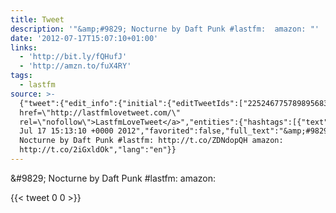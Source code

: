 ```yaml
---
title: Tweet
description: '"&amp;#9829; Nocturne by Daft Punk #lastfm:  amazon: "'
date: '2012-07-17T15:07:10+01:00'
links:
  - 'http://bit.ly/fQHufJ'
  - 'http://amzn.to/fuX4RY'
tags:
  - lastfm
source: >-
  {"tweet":{"edit_info":{"initial":{"editTweetIds":["225246775789895683"],"editableUntil":"2012-07-17T16:13:10.888Z","editsRemaining":"5","isEditEligible":true}},"retweeted":false,"source":"<a
  href=\"http://lastfmlovetweet.com/\"
  rel=\"nofollow\">LastfmLoveTweet</a>","entities":{"hashtags":[{"text":"lastfm","indices":["34","41"]}],"symbols":[],"user_mentions":[],"urls":[{"url":"http://t.co/ZDNdopQH","expanded_url":"http://bit.ly/fQHufJ","display_url":"bit.ly/fQHufJ","indices":["43","63"]},{"url":"http://t.co/2iGxldOk","expanded_url":"http://amzn.to/fuX4RY","display_url":"amzn.to/fuX4RY","indices":["72","92"]}]},"display_text_range":["0","92"],"favorite_count":"0","id_str":"225246775789895683","truncated":false,"retweet_count":"0","id":"225246775789895683","possibly_sensitive":false,"created_at":"Tue
  Jul 17 15:13:10 +0000 2012","favorited":false,"full_text":"&amp;#9829;
  Nocturne by Daft Punk #lastfm: http://t.co/ZDNdopQH amazon:
  http://t.co/2iGxldOk","lang":"en"}}
---
```

&amp;#9829; Nocturne by Daft Punk #lastfm:  amazon: 
    
{{< tweet 0 0 >}}
    
